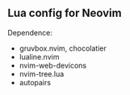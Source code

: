 ## Lua config for Neovim

Dependence:
- gruvbox.nvim, chocolatier
- lualine.nvim
- nvim-web-devicons
- nvim-tree.lua
- autopairs
